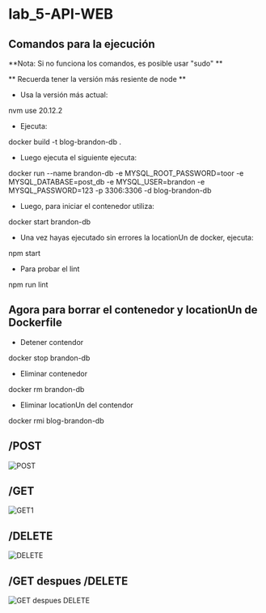 # lab_5-API-WEB
## Comandos para la ejecución

**Nota: Si no funciona los comandos, es posible usar "sudo" **

** Recuerda tener la versión más resiente de node **

 - Usa la versión más actual:

nvm use 20.12.2

 - Ejecuta:

docker build -t blog-brandon-db .

 - Luego ejecuta el siguiente ejecuta:

docker run --name brandon-db -e MYSQL_ROOT_PASSWORD=toor -e MYSQL_DATABASE=post_db -e MYSQL_USER=brandon -e MYSQL_PASSWORD=123 -p 3306:3306 -d blog-brandon-db

 - Luego, para iniciar el contenedor utiliza:

docker start brandon-db


 - Una vez hayas ejecutado sin errores la locationUn de docker, ejecuta:

npm start
 
 - Para probar el lint

npm run lint


## Agora para borrar el contenedor y locationUn de Dockerfile
 - Detener contendor

docker stop brandon-db
 
 - Eliminar contenedor

docker rm brandon-db

 - Eliminar locationUn del contendor 

docker rmi blog-brandon-db


## /POST

![POST](https://github.com/BrandonReyes0609/lab_5-API-WEB/assets/101024720/6f78350e-fa8c-4539-b14f-b6634c096dca)

## /GET

![GET1](https://github.com/BrandonReyes0609/lab_5-API-WEB/assets/101024720/4b7ae5fe-29d4-44c6-84c3-815a43c85cd7)

## /DELETE

![DELETE](https://github.com/BrandonReyes0609/lab_5-API-WEB/assets/101024720/061a9928-e868-4bd9-80fb-c28dfbecb431)

## /GET despues /DELETE

![GET despues DELETE](https://github.com/BrandonReyes0609/lab_5-API-WEB/assets/101024720/da3292e1-67d2-4eb1-8d29-b4789e6adc05)

